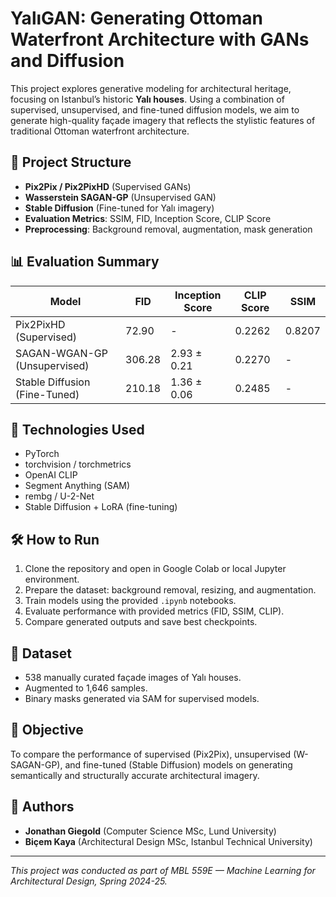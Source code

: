 
# YalıGAN: Generating Ottoman Waterfront Architecture with GANs and Diffusion

This project explores generative modeling for architectural heritage, focusing on Istanbul’s historic **Yalı houses**. Using a combination of supervised, unsupervised, and fine-tuned diffusion models, we aim to generate high-quality façade imagery that reflects the stylistic features of traditional Ottoman waterfront architecture.

## 📂 Project Structure

- **Pix2Pix / Pix2PixHD** (Supervised GANs)
- **Wasserstein SAGAN-GP** (Unsupervised GAN)
- **Stable Diffusion** (Fine-tuned for Yalı imagery)
- **Evaluation Metrics**: SSIM, FID, Inception Score, CLIP Score
- **Preprocessing**: Background removal, augmentation, mask generation

## 📊 Evaluation Summary

| Model                          | FID     | Inception Score | CLIP Score | SSIM    |
|-------------------------------|---------|------------------|------------|---------|
| Pix2PixHD (Supervised)        | 72.90   | -                | 0.2262     | 0.8207  |
| SAGAN-WGAN-GP (Unsupervised)  | 306.28  | 2.93 ± 0.21      | 0.2270     | -       |
| Stable Diffusion (Fine-Tuned) | 210.18  | 1.36 ± 0.06      | 0.2485     | -       |

## 🧠 Technologies Used

- PyTorch
- torchvision / torchmetrics
- OpenAI CLIP
- Segment Anything (SAM)
- rembg / U-2-Net
- Stable Diffusion + LoRA (fine-tuning)

## 🛠️ How to Run

1. Clone the repository and open in Google Colab or local Jupyter environment.
2. Prepare the dataset: background removal, resizing, and augmentation.
3. Train models using the provided `.ipynb` notebooks.
4. Evaluate performance with provided metrics (FID, SSIM, CLIP).
5. Compare generated outputs and save best checkpoints.

## 📁 Dataset

- 538 manually curated façade images of Yalı houses.
- Augmented to 1,646 samples.
- Binary masks generated via SAM for supervised models.

## 🎯 Objective

To compare the performance of supervised (Pix2Pix), unsupervised (W-SAGAN-GP), and fine-tuned (Stable Diffusion) models on generating semantically and structurally accurate architectural imagery.

## 📄 Authors

- **Jonathan Giegold** (Computer Science MSc, Lund University)
- **Biçem Kaya** (Architectural Design MSc, Istanbul Technical University)

---

*This project was conducted as part of MBL 559E — Machine Learning for Architectural Design, Spring 2024-25.*
